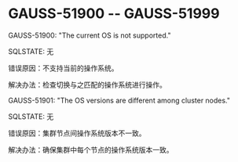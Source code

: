 # GAUSS-51900 -- GAUSS-51999

GAUSS-51900: "The current OS is not supported."

SQLSTATE: 无

错误原因：不支持当前的操作系统。

解决办法：检查切换与之匹配的操作系统进行操作。

GAUSS-51901: "The OS versions are different among cluster nodes."

SQLSTATE: 无

错误原因：集群节点间操作系统版本不一致。

解决办法：确保集群中每个节点的操作系统版本一致。
